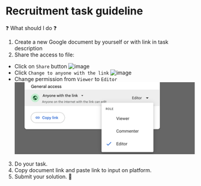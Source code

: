 # Recruitment task guideline

❓ What should I do ❓

1. Create a new Google document by yourself or with link in task description
2. Share the access to file:
  - Click on `Share` button ![image](https://user-images.githubusercontent.com/46418908/116707408-5095f600-a9d7-11eb-8133-9f4caa8c32f7.png)
  - Click `Change to anyone with the link` ![image](https://user-images.githubusercontent.com/46418908/116706789-ae760e00-a9d6-11eb-8c0f-2230e45b5f75.png)
  - Change permission from `Viewer` to `Editor` ![image](https://raw.githubusercontent.com/mate-academy/recruitment_task-guideline/refs/heads/main/change_permissions_image.png)


3. Do your task.
4. Copy document link and paste link to input on platform.
5. Submit your solution. 🚀
